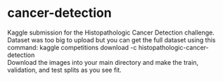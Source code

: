 # cancer-detection
Kaggle submission for the Histopathologic Cancer Detection challenge. <br>
Dataset was too big to upload but you can get the full dataset using this command: kaggle competitions download -c histopathologic-cancer-detection <br>
Download the images into your main directory and make the train, validation, and test splits as you see fit. <br>


